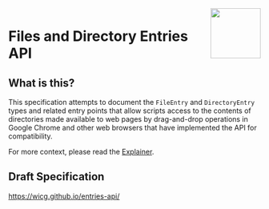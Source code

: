 <img src="https://wicg.github.io/entries-api/logo-folder.svg" height="100" align=right>

# Files and Directory Entries API

## What is this?

This specification attempts to document the `FileEntry` and
`DirectoryEntry` types and related entry points that allow scripts
access to the contents of directories made available to web pages by
drag-and-drop operations in Google Chrome and other web browsers that
have implemented the API for compatibility.

For more context, please read the [Explainer](EXPLAINER.md).

## Draft Specification

https://wicg.github.io/entries-api/
